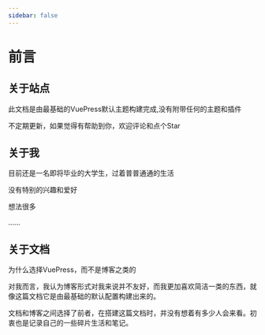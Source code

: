 ```yaml
---
sidebar: false
---
```

# 前言

## 关于站点

此文档是由最基础的VuePress默认主题构建完成,没有附带任何的主题和插件

不定期更新，如果觉得有帮助到你，欢迎评论和点个Star

## 关于我

目前还是一名即将毕业的大学生，过着普普通通的生活

没有特别的兴趣和爱好

想法很多

......

## 关于文档

为什么选择VuePress，而不是博客之类的

对我而言，我认为博客形式对我来说并不友好，而我更加喜欢简洁一类的东西，就像这篇文档它是由最基础的默认配置构建出来的。

文档和博客之间选择了前者，在搭建这篇文档时，并没有想着有多少人会来看。初衷也是记录自己的一些碎片生活和笔记。